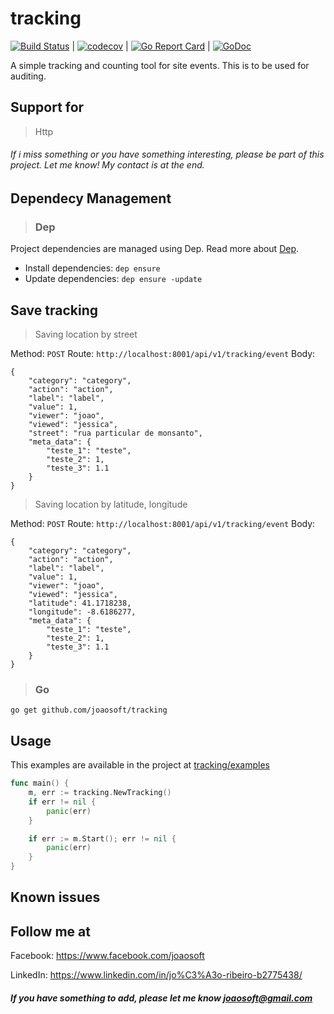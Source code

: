 # tracking
[![Build Status](https://travis-ci.org/joaosoft/tracking.svg?branch=master)](https://travis-ci.org/joaosoft/tracking) | [![codecov](https://codecov.io/gh/joaosoft/tracking/branch/master/graph/badge.svg)](https://codecov.io/gh/joaosoft/tracking) | [![Go Report Card](https://goreportcard.com/badge/github.com/joaosoft/tracking)](https://goreportcard.com/report/github.com/joaosoft/tracking) | [![GoDoc](https://godoc.org/github.com/joaosoft/tracking?status.svg)](https://godoc.org/github.com/joaosoft/tracking)

A simple tracking and counting tool for site events. This is to be used for auditing.

## Support for 
> Http

###### If i miss something or you have something interesting, please be part of this project. Let me know! My contact is at the end.

## Dependecy Management 
>### Dep

Project dependencies are managed using Dep. Read more about [Dep](https://github.com/golang/dep).
* Install dependencies: `dep ensure`
* Update dependencies: `dep ensure -update`

## Save tracking

> Saving location by street

Method: ```POST``` 
Route: ```http://localhost:8001/api/v1/tracking/event```
Body:
```
{
	"category": "category",
	"action": "action",
	"label": "label",
	"value": 1,
	"viewer": "joao",
    "viewed": "jessica",
	"street": "rua particular de monsanto",
	"meta_data": {
		"teste_1": "teste",
		"teste_2": 1,
		"teste_3": 1.1
	}
}
```

> Saving location by latitude, longitude

Method: ```POST``` 
Route: ```http://localhost:8001/api/v1/tracking/event```
Body:
```
{
	"category": "category",
	"action": "action",
	"label": "label",
	"value": 1,
	"viewer": "joao",
    "viewed": "jessica",
	"latitude": 41.1718238,
	"longitude": -8.6186277,
	"meta_data": {
		"teste_1": "teste",
		"teste_2": 1,
		"teste_3": 1.1
	}
}
```

>### Go
```
go get github.com/joaosoft/tracking
```

## Usage 
This examples are available in the project at [tracking/examples](https://github.com/joaosoft/tracking/tree/master/examples)

```go
func main() {
	m, err := tracking.NewTracking()
	if err != nil {
		panic(err)
	}

	if err := m.Start(); err != nil {
		panic(err)
	}
}
```

## Known issues

## Follow me at
Facebook: https://www.facebook.com/joaosoft

LinkedIn: https://www.linkedin.com/in/jo%C3%A3o-ribeiro-b2775438/

##### If you have something to add, please let me know joaosoft@gmail.com

